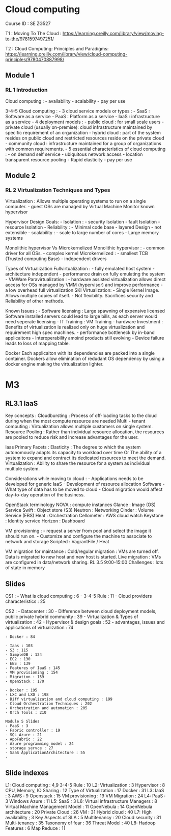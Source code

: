 # Cloud computing
Course ID : SE ZG527

T1 : Moving To The Cloud : <https://learning.oreilly.com/library/view/moving-to-the/9781597497251/>

T2 : Cloud Computing: Principles and Paradigms: <https://learning.oreilly.com/library/view/cloud-computing-principles/9780470887998/>

## Module 1

### RL 1 Introduction

Cloud computing :
    - availability
    - scalability
    - pay per use

3-4-5 Cloud computing :
    - 3 cloud service models or types :
        - SaaS : Software as a service
        - PaaS : Platform as a service
        - IaaS : infrastructure as a service
    - 4 deployment models :
        - public cloud : for small scale users
        - private cloud (usually on-premise): cloud infrastructure maintained by specific requirement of an organization
        - hybrid cloud : part of the system resides on public cloud and restricted resources reside on the private cloud
        - community cloud : infrastructure maintained for a group of organizations with common requirements.
    - 5 essential characteristics of cloud computing :
        - on demand self service
        - ubiquitous network access
        - location transparent resource pooling
        - Rapid elasticity
        - pay per use

## Module 2

### RL 2 Virtualization Techniques and Types

Virtualization : Allows multiple operating systems to run on a single computer.
    - guest OSs are managed by Virtual Machine Monitor known hypervisor

Hypervisor Design Goals:
    - Isolation :
        - security Isolation
        - fault Isolation
        - resource Isolation
    - Reliability :
        - Minimal code base
        - layered Design
        - not extensible
    - scalability :
        - scale to large number of cores
        - Large memory systems

 Monolithic hypervisor Vs Microkernelized
    Monolithic hypervisor :
        - common driver for all OSs.
        - complex kernel
    Microkernelized : 
        - smallest TCB (Trusted computing Base)
        - independent drivers

Types of Virtualization 
    Fullvirtualization :
        - fully emulated host system
        - architecture independent
        - performance drain on fully emulating the system
        - VMWare
    Paravirtualization : 
        - hardware assisted virtualization allows direct access for OSs managed by VMM (hypervisor) and improve performance
        - a low overhead full virtualization
    SKI Virtualization:
        - Single Kernel Image. Allows multiple copies of itself.
        - Not flexibility. Sacrifices security and Reliability of other methods.

Known Issues : 
    - Software licensing : Large spawning of expensive licensed Software installed servers could lead to large bills, as each server would need seperate licensing
    - IT Training : VM Training
    - hardware Investment : Benefits of virtualization is realized only on huge virtualization and requirement high spec machines.
    - performance bottleneck by in-band applicaitons
    - Interoperability amoind products still evolving
    - Device failure leads to loss of mapping table.

Docker 
    Each applicaiton with its dependencies are packed into a single container.
    Dockers allow elimination of redudant OS dependency by using a docker engine making the virtualization lighter.

# M3

## RL3.1 IaaS

Key concepts : 
    Cloudbursting : Process of off-loading tasks to the cloud during when the most compute resource are needed
    Multi - tenant computing : Virtualization allows multiple customers on single system.
    Resource Pooling : Rather than individual resource allocation, the resources are pooled to reduce risk and increase advantages for the user.

Iaas Primary Facets :
    Elasticity : The degree to which the system autonomously adapts its capacity to workload over time
    Or The ability of a system to expand and contract its dedicated resources to meet the demand.
    Virtualization : Ability to share the resource for a system as individual multiple system.

Considerations while moving to cloud :
    - Applications needs to be developed for generic IaaS
    - Development of resource allocation Software
    - What type of data has to be moved to cloud
    - Cloud migration would affect day-to-day operation of the business.

OpenStack terminology
    NOVA : compute instances
    Glance : Image (OS) Service
    Swift : Object store (S3)
    Neutron : Networking
    Cinder : Volume Service (EBS)
    Heat : Orchestration
    Cellometer : AWS cloud watch
    Keystone : Identity service
    Horizon : Dashboard

VM provisioning : 
    - request a server from pool and select the image it should run on.
    - Customize and configure the machine to associate to network and storage
    Scripted : VagrantFile / Heat

VM migration for maintance :
    Cold/regular migration : VMs are turned off. Data is migrated to new host and new host is started.
    Live migration : VMs are configured in data/network sharing. RL 3.5 9:00-15:00
        Challenges : lots of state in memory


## Slides 

CS1 :
    - What is cloud computing : 6
    - 3-4-5 Rule : 11
    - Cloud providers characteristics : 25

CS2 :
    - Datacenter : 30
    - Difference between cloud deployment models, public private hybrid community : 39
    - Virtualization & Types of virtualization : 42
    - Hypervisor & design goals : 52
    - advantages, issues and applications of virtualization : 74
    
    - Docker : 84

    - Iaas : 103
    - S3 : 115
    - SimpleDB : 124
    - EC2 : 130
    - EBS : 139
    - Features of IaaS : 145
    - VM provisioning : 154
    - Migration : 159
    - OpenStack : 170

    - Docker : 195
    - LXC and LXD : 198
    - Diff virtualization and cloud computing : 199
    - Cloud Orchestration Techniques : 202
    - Orchestration and automation : 205
    - Orch Tools : 210

    Module 5 Slides
    - PaaS : 3
    - Fabric controller : 19
    - SQL Azure : 21
    - AppFabric : 22
    - Azure programming model : 24
    - storage servce : 27
    - SaaS ApplicationArchitecture : 55
    - 

## Slide indexes

L1:
    Cloud computing : 4,9
    3-4-5 Rule : 10
L2:
    Virtualization : 3
    Hypervisor : 8
    CPU, Memory, IO Sharing : 12
    Type of Virtualization : 17
    Docker : 31
L3:
    IaaS : 3
    AWS : 9
    Openstack : 15
    VM provisioning : 19
    VM Migration : 24
L4:
    PaaS : 3
    Windows Azure : 11
L5:
    SaaS : 3
L6:
    Virtual infrastructure Managers : 8
    Virtual Machine Management Model : 11
    OpenNebula : 14
    OpenNebula architecture : 20
    Private Cloud : 26
    VM : 31
    Hybrid cloud : 40
L7:
    High availability ; 3
    Key Aspects of SLA : 5
    Multitenancy : 20
    Cloud security : 31
    Multi-tenancy : 35
    Taxonomy of fear : 36
    Threat Model : 40
L8:
    Hadoop Features : 6
    Map Reduce : 11